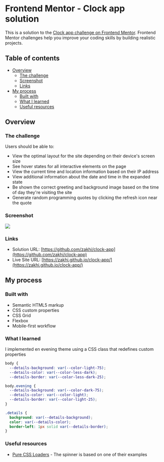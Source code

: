 # Frontend Mentor - Clock app solution

This is a solution to the [Clock app challenge on Frontend Mentor](https://www.frontendmentor.io/challenges/clock-app-LMFaxFwrM). Frontend Mentor challenges help you improve your coding skills by building realistic projects. 

## Table of contents

- [Overview](#overview)
  - [The challenge](#the-challenge)
  - [Screenshot](#screenshot)
  - [Links](#links)
- [My process](#my-process)
  - [Built with](#built-with)
  - [What I learned](#what-i-learned)
  - [Useful resources](#useful-resources)

## Overview

### The challenge

Users should be able to:

- View the optimal layout for the site depending on their device's screen size
- See hover states for all interactive elements on the page
- View the current time and location information based on their IP address
- View additional information about the date and time in the expanded state
- Be shown the correct greeting and background image based on the time of day they're visiting the site
- Generate random programming quotes by clicking the refresh icon near the quote

### Screenshot

![](./screenshot.png)

### Links

- Solution URL: [https://github.com/zakhi/clock-app](https://github.com/zakhi/clock-app)
- Live Site URL: [https://zakhi.github.io/clock-app/](https://zakhi.github.io/clock-app/)

## My process

### Built with

- Semantic HTML5 markup
- CSS custom properties
- CSS Grid
- Flexbox
- Mobile-first workflow

### What I learned

I implemented en evening theme using a CSS class that redefines custom properties

```css
body {
  --details-background: var(--color-light-75);
  --details-color: var(--color-less-dark);
  --details-border: var(--color-less-dark-25);

body.evening {
  --details-background: var(--color-dark-75);
  --details-color: var(--color-light);
  --details-border: var(--color-light-25);
}

.details {
  background: var(--details-background);
  color: var(--details-color);
  border-left: 1px solid var(--details-border);
}
```

### Useful resources

- [Pure CSS Loaders](https://loading.io/css/) - The spinner is based on one of their examples
